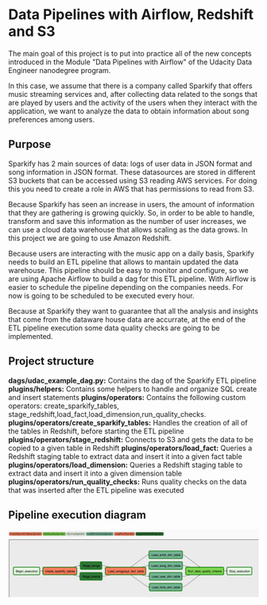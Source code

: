 # Data Pipelines with Airflow, Redshift and S3
The main goal of this project is to put into practice all of the new concepts introduced in the Module "Data Pipelines with Airflow" of the Udacity Data Engineer nanodegree program. 

In this case, we assume that there is a company called Sparkify that offers music streaming services and, after collecting data related to the songs that are played by users and the activity of the users when they interact with the application, we want to analyze the data to obtain information about song preferences among users.

## Purpose
Sparkify has 2 main sources of data: logs of user data in JSON format and song information in JSON format. These datasources are stored in different S3 buckets that can be accessed using S3 reading AWS services. For doing this you need to create a role in AWS that has permissions to read from S3.

Because Sparkify has seen an increase in users, the amount of information that they are gathering is growing quickly. So, in order to be able to handle, transform and save this information as the number of user increases, we can use a cloud data warehouse that allows scaling as the data grows. In this project we are going to use Amazon Redshift.

Because users are interacting with the music app on a daily basis, Sparkify needs to build an ETL pipeline that allows to mantain updated the data warehouse. This pipeline should be easy to monitor and configure, so we are using Apache Airflow to build a dag for this ETL pipeline. With Airflow is easier to schedule the pipeline depending on the companies needs. For now is going to be scheduled to be executed every hour.

Because at Sparkify they want to guarantee that all the analysis and insights that come from the dataware house data are accurrate, at the end of the ETL pipeline execution some data quality checks are going to be implemented.

## Project structure

**dags/udac_example_dag.py:** Contains the dag of the Sparkify ETL pipeline
**plugins/helpers:** Contains some helpers to handle and organize SQL create and insert statements
**plugins/operators:** Contains the following custom operators: create_sparkify_tables, stage_redshift,load_fact,load_dimension,run_quality_checks.
**plugins/operators/create_sparkify_tables:** Handles the creation of all of the tables in Redshift, before starting the ETL pipeline
**plugins/operators/stage_redshift:** Connects to S3 and gets the data to be copied to a given table in Redshift
**plugins/operators/load_fact:** Queries a Redshift staging table to extract data and insert it into a given fact table
**plugins/operators/load_dimension:** Queries a Redshift staging table to extract data and insert it into a given dimension table
**plugins/operators/run_quality_checks:** Runs quality checks on the data that was inserted after the ETL pipeline was executed


## Pipeline execution diagram
![Sparkify pipeline](img/dag-view.png)